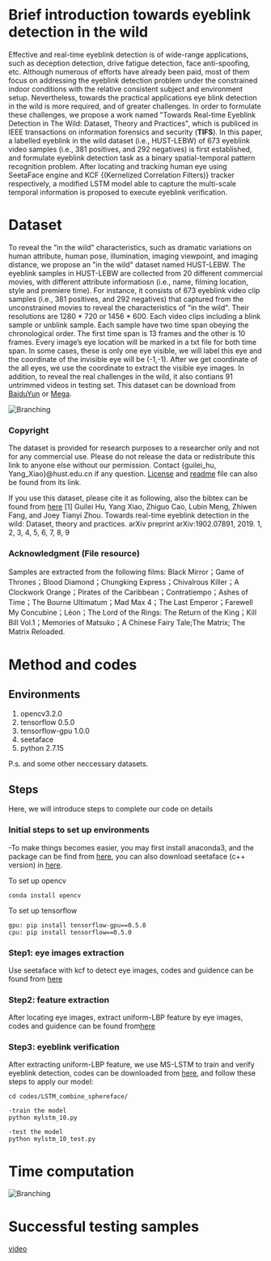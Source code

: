# Brief introduction towards eyeblink detection in the wild

Effective and real-time eyeblink detection is of wide-range applications, such as deception detection, drive fatigue
detection, face anti-spoofing, etc. Although numerous of efforts have already been paid, most of them focus on addressing the eyeblink detection problem under the constrained indoor conditions with the relative consistent subject and environment setup. Nevertheless, towards the practical applications eye blink detection in the wild is more required, and of greater challenges. In order to formulate these challenges, we propose a work named "Towards Real-time Eyeblink Detection in The Wild: Dataset, Theory and Practices", which is publiced in IEEE transactions on information forensics and security (**TIFS**). In this paper,  a labelled eyeblink in the wild dataset (i.e., HUST-LEBW) of 673 eyeblink video samples (i.e., 381 positives, and 292 negatives) is first established, and formulate eyeblink detection task as a binary spatial-temporal pattern recognition problem. After locating and tracking human eye using SeetaFace engine and KCF {(Kernelized Correlation Filters)} tracker respectively, a modified LSTM model able to capture the multi-scale temporal information is proposed to execute eyeblink verification.

# Dataset
To reveal the "in the wild" characteristics, such as dramatic variations on human attribute, human pose, illumination, imaging viewpoint, and imaging distance, we propose an "in the wild" dataset named HUST-LEBW. The eyeblink samples in HUST-LEBW are collected from 20 different commercial movies, with different attribute informatiosn (i.e., name, filming location, style and premiere time). For instance, it consists of 673 eyeblink video clip samples (i.e., 381 positives, and 292 negatives) that captured from the unconstrained movies to reveal the characteristics of "in the wild". Their resolutions are 1280 * 720 or 1456 * 600. Each video clips including a blink sample or unblink sample. Each sample have two time span obeying the chronological order. The first time span is 13 frames and the other is 10 frames. Every image’s eye location will be marked in a txt file for both time span. In some cases, these is only one eye visible, we will label this eye and the coordinate of the invisible eye will be (-1,-1). After we get coordinate of the all eyes, we use the coordinate to extract the visible eye images. In addition, to reveal the real challenges in the wild, it also contians 91 untrimmed videos in testing set. This dataset can be download from [BaiduYun](https://pan.baidu.com/s/1_xJPfKEJYI3S9adOlagHTg) or [Mega](https://mega.nz/#F!JQRUTSgS!1uM9jh8Oulw-BGrZUfaCQQ).

![Branching](https://raw.githubusercontent.com/thorhu/Eyeblink-in-the-wild/master/dataset/challenge.jpg)


### Copyright
The dataset is provided for research purposes to a researcher only and not for any commercial use. Please do not release the data or redistribute this link to anyone else without our permission. Contact {guilei_hu, Yang_Xiao}@hust.edu.cn if any question. [License](https://github.com/thorhu/Eyeblink-in-the-wild/blob/master/file/License.txt) and [readme](https://github.com/thorhu/Eyeblink-in-the-wild/blob/master/file/Readme_data.txt) file can also be found from its link.

If you use this dataset, please cite it as following, also the bibtex can be found from [here](https://arxiv.org/abs/1902.07891)
[1] Guilei Hu, Yang Xiao, Zhiguo Cao, Lubin Meng, Zhiwen Fang, and Joey Tianyi Zhou. Towards real-time eyeblink detection in the wild: Dataset, theory and practices. arXiv preprint arXiv:1902.07891, 2019. 1, 2, 3, 4, 5, 6, 7, 8, 9



### Acknowledgment (File resource)
Samples are extracted from the following films:
Black Mirror；Game of Thrones；Blood Diamond；Chungking Express；Chivalrous Killer；A Clockwork Orange；Pirates of the Caribbean；Contratiempo；Ashes of Time；The Bourne Ultimatum；Mad Max 4；The Last Emperor；Farewell My Concubine；Léon；The Lord of the Rings: The Return of the King；Kill Bill Vol.1；Memories of Matsuko；A Chinese Fairy Tale;The Matrix; The Matrix Reloaded.

# Method and codes
## Environments
1. opencv3.2.0
2. tensorflow 0.5.0
3. tensorflow-gpu 1.0.0
4. seetaface
5. python 2.7.15

P.s. and some other neccessary datasets.

## Steps
Here, we will introduce steps to complete our code on details

### Initial steps to set up environments 

-To make things becomes easier, you may first install anaconda3, and the package can be find from [here](https://www.anaconda.com/download/), you can also download seetaface (c++ version)
 in [here](https://github.com/seetaface/SeetaFaceEngine.git). 

To set up opencv
```To set up opencv
conda install opencv
```

To set up tensorflow 
```To set up tensorflow 
gpu: pip install tensorflow-gpu==0.5.0
cpu: pip install tensorflow==0.5.0
```

### Step1: eye images extraction

Use seetaface with kcf to detect eye images, codes and guidence can be found from [here](https://github.com/thorhu/Eyeblink-in-the-wild/tree/master/detect_track_eye)

### Step2: feature extraction

After locating eye images, extract uniform-LBP feature by eye images, codes and guidence can be found from[here](https://github.com/thorhu/uniform_lbp-coding)

### Step3: eyeblink verification

After extracting uniform-LBP feature, we use MS-LSTM to train and verify eyeblink detection, codes can be downloaded from [here](https://github.com/thorhu/Eyeblink-in-the-wild/tree/master/codes/LSTM_combine_sphereface), and follow these steps to apply our model:
```
cd codes/LSTM_combine_sphereface/

-train the model
python mylstm_10.py

-test the model
python mylstm_10_test.py
```

# Time computation

![Branching](https://github.com/thorhu/Eyeblink-in-the-wild/blob/master/dataset/time.png?raw=true)

# Successful testing samples

[video](http://v.youku.com/v_show/id_XNDQ2NDU0NTAwOA==.html?spm=a2h3j.8428770.3416059.1)
